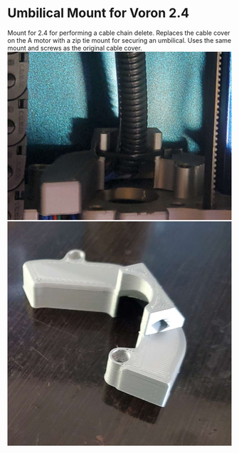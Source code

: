 # Umbilical Mount for Voron 2.4 

Mount for 2.4 for performing a cable chain delete. Replaces the cable cover on the A motor with a zip tie mount for securing an umbilical. Uses the same mount and screws as the original cable cover. 
![mounted](./Umbilical_Mount_ex.jpg)
![Part](./Umbilical_part.jpg)

